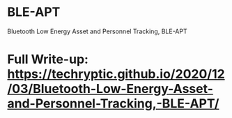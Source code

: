 # BLE-APT
Bluetooth Low Energy Asset and Personnel Tracking, BLE-APT

# Full Write-up: https://techryptic.github.io/2020/12/03/Bluetooth-Low-Energy-Asset-and-Personnel-Tracking,-BLE-APT/
